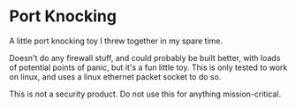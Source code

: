 # Port Knocking

A little port knocking toy I threw together in my spare time.

Doesn't do any firewall stuff, and could probably be built better, with loads of potential points of panic, but it's a
fun little toy. This is only tested to work on linux, and uses a linux ethernet packet socket to do so.

This is not a security product. Do not use this for anything mission-critical.
